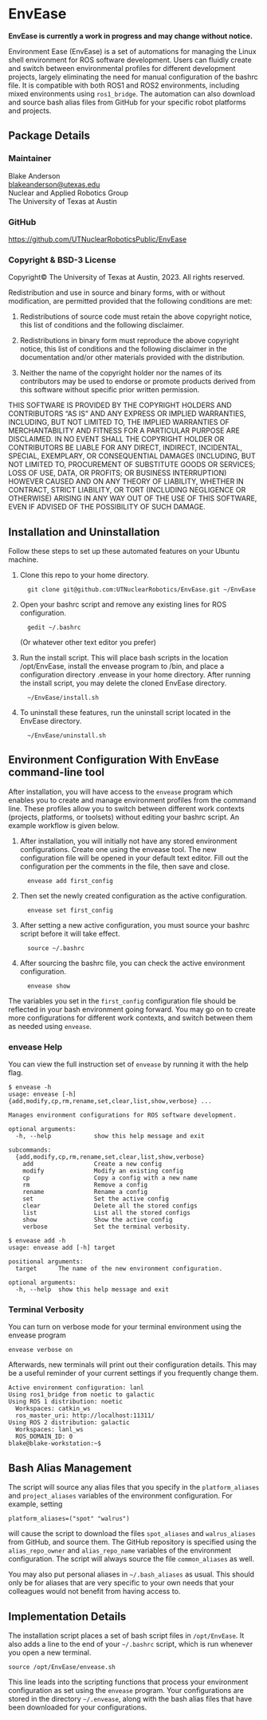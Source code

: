 # EnvEase

**EnvEase is currently a work in progress and may change without notice.**

Environment Ease (EnvEase) is a set of automations for managing the Linux shell environment for ROS software development. Users can fluidly create and switch between environmental profiles for different development projects, largely eliminating the need for manual configuration of the bashrc file. It is compatible with both ROS1 and ROS2 environments, including mixed environments using `ros1_bridge`. The automation can also download and source bash alias files from GitHub for your specific robot platforms and projects.

## Package Details
### Maintainer
Blake Anderson  
blakeanderson@utexas.edu  
Nuclear and Applied Robotics Group  
The University of Texas at Austin

### GitHub
https://github.com/UTNuclearRoboticsPublic/EnvEase

### Copyright & BSD-3 License

Copyright© The University of Texas at Austin, 2023. All rights reserved.
    
Redistribution and use in source and binary forms, with or without modification, are permitted provided that the following conditions are met:

1. Redistributions of source code must retain the above copyright notice, this list of conditions and the following disclaimer.

2. Redistributions in binary form must reproduce the above copyright notice, this list of conditions and the following disclaimer in the documentation and/or other materials provided with the distribution.

3. Neither the name of the copyright holder nor the names of its contributors may be used to endorse or promote products derived from this software without specific prior written permission.

THIS SOFTWARE IS PROVIDED BY THE COPYRIGHT HOLDERS AND CONTRIBUTORS “AS IS” AND ANY EXPRESS OR IMPLIED WARRANTIES, INCLUDING, BUT NOT LIMITED TO, THE IMPLIED WARRANTIES OF MERCHANTABILITY AND FITNESS FOR A PARTICULAR PURPOSE ARE DISCLAIMED. IN NO EVENT SHALL THE COPYRIGHT HOLDER OR CONTRIBUTORS BE LIABLE FOR ANY DIRECT, INDIRECT, INCIDENTAL, SPECIAL, EXEMPLARY, OR CONSEQUENTIAL DAMAGES (INCLUDING, BUT NOT LIMITED TO, PROCUREMENT OF SUBSTITUTE GOODS OR SERVICES; LOSS OF USE, DATA, OR PROFITS; OR BUSINESS INTERRUPTION) HOWEVER CAUSED AND ON ANY THEORY OF LIABILITY, WHETHER IN CONTRACT, STRICT LIABILITY, OR TORT (INCLUDING NEGLIGENCE OR OTHERWISE) ARISING IN ANY WAY OUT OF THE USE OF THIS SOFTWARE, EVEN IF ADVISED OF THE POSSIBILITY OF SUCH DAMAGE.


## Installation and Uninstallation
Follow these steps to set up these automated features on your Ubuntu machine.

<ol>
  <li>Clone this repo to your home directory.</li>
  
      git clone git@github.com:UTNuclearRobotics/EnvEase.git ~/EnvEase
      
  <li>Open your bashrc script and remove any existing lines for ROS configuration.</li>
  
      gedit ~/.bashrc
      
  (Or whatever other text editor you prefer)
      
  <li>Run the install script. This will place bash scripts in the location /opt/EnvEase, install the envease program to /bin, and place a configuration directory .envease in your home directory. After running the install script, you may delete the cloned EnvEase directory.</li>
  
      ~/EnvEase/install.sh
      
  <li>To uninstall these features, run the uninstall script located in the EnvEase directory.</li>
  
      ~/EnvEase/uninstall.sh
      
</ol>

## Environment Configuration With EnvEase command-line tool

After installation, you will have access to the ```envease``` program which enables you to create and manage environment profiles from the command line. These profiles allow you to switch between different work contexts (projects, platforms, or toolsets) without editing your bashrc script. An example workflow is given below.

<ol>
  <li>After installation, you will initially not have any stored environment configurations. Create one using the envease tool. The new configuration file will be opened in your default text editor. Fill out the configuration per the comments in the file, then save and close.</li>
  
      envease add first_config
      
  <li>Then set the newly created configuration as the active configuration.</li>
  
      envease set first_config
      
  <li>After setting a new active configuration, you must source your bashrc script before it will take effect.</li>
  
      source ~/.bashrc
      
  <li>After sourcing the bashrc file, you can check the active environment configuration.</li>
  
      envease show
</ol>

The variables you set in the ```first_config``` configuration file should be reflected in your bash environment going forward. You may go on to create more configurations for different work contexts, and switch between them as needed using ```envease```.

### envease Help
You can view the full instruction set of ```envease``` by running it with the help flag.

```
$ envease -h
usage: envease [-h] {add,modify,cp,rm,rename,set,clear,list,show,verbose} ...

Manages environment configurations for ROS software development.

optional arguments:
  -h, --help            show this help message and exit

subcommands:
  {add,modify,cp,rm,rename,set,clear,list,show,verbose}
    add                 Create a new config
    modify              Modify an existing config
    cp                  Copy a config with a new name
    rm                  Remove a config
    rename              Rename a config
    set                 Set the active config
    clear               Delete all the stored configs
    list                List all the stored configs
    show                Show the active config
    verbose             Set the terminal verbosity.
```
```
$ envease add -h
usage: envease add [-h] target

positional arguments:
  target      The name of the new environment configuration.

optional arguments:
  -h, --help  show this help message and exit
```

### Terminal Verbosity

You can turn on verbose mode for your terminal environment using the envease program

    envease verbose on
    
Afterwards, new terminals will print out their configuration details. This may be a useful reminder of your current settings if you frequently change them.
```
Active environment configuration: lanl
Using ros1_bridge from noetic to galactic
Using ROS 1 distribution: noetic
  Workspaces: catkin_ws
  ros_master_uri: http://localhost:11311/
Using ROS 2 distribution: galactic
  Workspaces: lanl_ws
  ROS_DOMAIN_ID: 0
blake@blake-workstation:~$ 
```

## Bash Alias Management
The script will source any alias files that you specify in the ```platform_aliases``` and ```project_aliases``` variables of the environment configuration. For example, setting

    platform_aliases=("spot" "walrus")  
    
will cause the script to download the files ```spot_aliases``` and ```walrus_aliases``` from GitHub, and source them. The GitHub repository is specified using the ```alias_repo_owner``` and ```alias_repo_name``` variables of the environment configuration. The script will always source the file ```common_aliases``` as well.

You may also put personal aliases in ```~/.bash_aliases``` as usual. This should only be for aliases that are very specific to your own needs that your colleagues would not benefit from having access to.

## Implementation Details
The installation script places a set of bash script files in ```/opt/EnvEase```. It also adds a line to the end of your ```~/.bashrc``` script, which is run whenever you open a new terminal.

    source /opt/EnvEase/envease.sh
    
This line leads into the scripting functions that process your environment configuration as set using the ```envease``` program. Your configurations are stored in the directory ```~/.envease```, along with the bash alias files that have been downloaded for your configurations.
